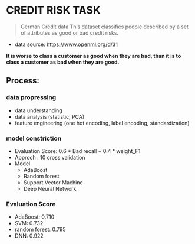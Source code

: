 # CREDIT RISK TASK

> German Credit data This dataset classifies people described by a set of attributes as good or bad credit risks.

- data source: https://www.openml.org/d/31

**It is worse to class a customer as good when they are bad, than it is to class a customer as bad when they are good.**

## Process:

### data propressing
- data understanding
- data analysis (statistic, PCA)
- feature engineering (one hot encoding, label encoding, standardization)

### model constriction

- Evaluation Score: 0.6 * Bad recall + 0.4 * weight_F1
- Approch : 10 cross validation 
- Model
    - AdaBoost
    - Random forest
    - Support Vector Machine
    - Deep Neural Network

### Evaluation Score

- AdaBoost: 0.710
- SVM: 0.732
- random forest: 0.795
- DNN: 0.922


